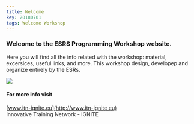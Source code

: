 ```yaml
---
title: Welcome
key: 20180701
tags: Welcome Workshop
---
```


### Welcome to the ESRS Programming Workshop website. 
Here you will find all the info related with the workshop: material, excersices, useful links, and more.
This workshop design, developep and organize entirely by the ESRs.

![](https://i.imgur.com/KMVYY8O.png)  

#### For more info visit
[www.itn-ignite.eu](http://www.itn-ignite.eu)   
Innovative Training Network - IGNITE  

